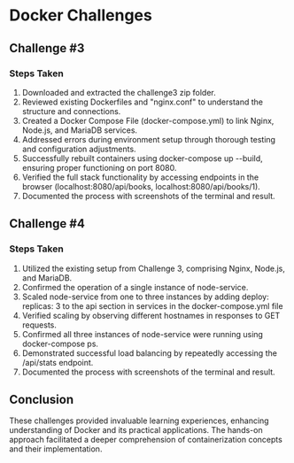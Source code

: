 # Docker Challenges

## Challenge #3

### Steps Taken
1. Downloaded and extracted the challenge3 zip folder.
2. Reviewed existing Dockerfiles and "nginx.conf" to understand the structure and connections.
3. Created a Docker Compose File (docker-compose.yml) to link Nginx, Node.js, and MariaDB services.
4. Addressed errors during environment setup through thorough testing and configuration adjustments.
5. Successfully rebuilt containers using docker-compose up --build, ensuring proper functioning on port 8080.
6. Verified the full stack functionality by accessing endpoints in the browser (localhost:8080/api/books, localhost:8080/api/books/1).
7. Documented the process with screenshots of the terminal and result.

## Challenge #4

### Steps Taken
1. Utilized the existing setup from Challenge 3, comprising Nginx, Node.js, and MariaDB.
2. Confirmed the operation of a single instance of node-service.
3. Scaled node-service from one to three instances by adding deploy: replicas: 3 to the api section in services in the docker-compose.yml file
4. Verified scaling by observing different hostnames in responses to GET requests.
5. Confirmed all three instances of node-service were running using docker-compose ps.
6. Demonstrated successful load balancing by repeatedly accessing the /api/stats endpoint.
7. Documented the process with screenshots of the terminal and result.

## Conclusion
These challenges provided invaluable learning experiences, enhancing understanding of Docker and its practical applications. The hands-on approach facilitated a deeper comprehension of containerization concepts and their implementation.
